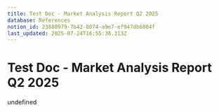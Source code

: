 ```yaml
---
title: Test Doc - Market Analysis Report Q2 2025
database: References
notion_id: 23880979-7b42-8074-a9e7-ef947db6804f
last_updated: 2025-07-24T16:55:38.313Z
---
```


# Test Doc - Market Analysis Report Q2 2025

undefined